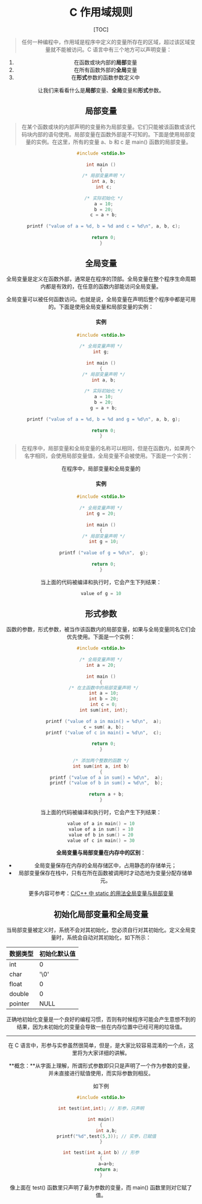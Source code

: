 <center><h1>C 作用域规则</h1>

[TOC]

> 任何一种编程中，作用域是程序中定义的变量所存在的区域，超过该区域变量就不能被访问。C 语言中有三个地方可以声明变量：

1. 在函数或块内部的**局部**变量
2. 在所有函数外部的**全局**变量
3. 在**形式**参数的函数参数定义中

让我们来看看什么是**局部**变量、**全局**变量和**形式**参数。

## 局部变量

> 在某个函数或块的内部声明的变量称为局部变量。它们只能被该函数或该代码块内部的语句使用。局部变量在函数外部是不可知的。下面是使用局部变量的实例。在这里，所有的变量 a、b 和 c 是 main() 函数的局部变量。

```c
#include <stdio.h>
 
int main ()
{
  /* 局部变量声明 */
  int a, b;
  int c;
 
  /* 实际初始化 */
  a = 10;
  b = 20;
  c = a + b;
 
  printf ("value of a = %d, b = %d and c = %d\n", a, b, c);
 
  return 0;
}
```

## 全局变量

全局变量是定义在函数外部，通常是在程序的顶部。全局变量在整个程序生命周期内都是有效的，在任意的函数内部能访问全局变量。

全局变量可以被任何函数访问。也就是说，全局变量在声明后整个程序中都是可用的。下面是使用全局变量和局部变量的实例：

#### 实例

```c
#include <stdio.h>
 
/* 全局变量声明 */
int g;
 
int main ()
{
  /* 局部变量声明 */
  int a, b;
 
  /* 实际初始化 */
  a = 10;
  b = 20;
  g = a + b;
 
  printf ("value of a = %d, b = %d and g = %d\n", a, b, g);
 
  return 0;
}
```

> 在程序中，局部变量和全局变量的名称可以相同，但是在函数内，如果两个名字相同，会使用局部变量值，全局变量不会被使用。下面是一个实例：

在程序中，局部变量和全局变量的

#### 实例

```c
#include <stdio.h>
 
/* 全局变量声明 */
int g = 20;
 
int main ()
{
  /* 局部变量声明 */
  int g = 10;
 
  printf ("value of g = %d\n",  g);
 
  return 0;
}
```

当上面的代码被编译和执行时，它会产生下列结果：

```c
value of g = 10
```

## 形式参数

函数的参数，形式参数，被当作该函数内的局部变量，如果与全局变量同名它们会优先使用。下面是一个实例：

```c
#include <stdio.h>
 
/* 全局变量声明 */
int a = 20;
 
int main ()
{
  /* 在主函数中的局部变量声明 */
  int a = 10;
  int b = 20;
  int c = 0;
  int sum(int, int);
 
  printf ("value of a in main() = %d\n",  a);
  c = sum( a, b);
  printf ("value of c in main() = %d\n",  c);
 
  return 0;
}
 
/* 添加两个整数的函数 */
int sum(int a, int b)
{
    printf ("value of a in sum() = %d\n",  a);
    printf ("value of b in sum() = %d\n",  b);
 
    return a + b;
}
```

当上面的代码被编译和执行时，它会产生下列结果：

```c
value of a in main() = 10
value of a in sum() = 10
value of b in sum() = 20
value of c in main() = 30
```

**全局变量与局部变量在内存中的区别**：

- 全局变量保存在内存的全局存储区中，占用静态的存储单元；
- 局部变量保存在栈中，只有在所在函数被调用时才动态地为变量分配存储单元。

更多内容可参考：[C/C++ 中 static 的用法全局变量与局部变量](https://www.runoob.com/w3cnote/cpp-static-usage.html)

## 初始化局部变量和全局变量

当局部变量被定义时，系统不会对其初始化，您必须自行对其初始化。定义全局变量时，系统会自动对其初始化，如下所示：

| 数据类型 | 初始化默认值 |
| :------- | :----------- |
| int      | 0            |
| char     | '\0'         |
| float    | 0            |
| double   | 0            |
| pointer  | NULL         |

正确地初始化变量是一个良好的编程习惯，否则有时候程序可能会产生意想不到的结果，因为未初始化的变量会导致一些在内存位置中已经可用的垃圾值。

---

在 C 语言中，形参与实参虽然很简单，但是，是大家比较容易混淆的一个点，这里将为大家详细的讲解。

**概念：**从字面上理解，所谓形式参数即只只是声明了一个作为参数的变量，并未直接进行赋值使用，而实际参数则相反。

如下例

```c
#include <stdio.h>

int test(int,int); // 形参，只声明

int main()
{
    int a,b;
    printf("%d",test(5,3)); // 实参，已赋值
}

int test(int a,int b) // 形参
{
    a=a+b;
    return a;
}
```

像上面在 test() 函数里只声明了最为参数的变量，而 main() 函数里则对它赋了值。